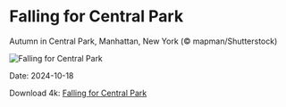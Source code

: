 # Falling for Central Park

Autumn in Central Park, Manhattan, New York (© mapman/Shutterstock)

![Falling for Central Park](https://bing.com/th?id=OHR.CentralParkAutumn_EN-US2354288950_UHD.jpg&rf=LaDigue_UHD.jpg&pid=hp&w=1024&h=576&rs=1&c=4)

Date: 2024-10-18

Download 4k: [Falling for Central Park](https://bing.com/th?id=OHR.CentralParkAutumn_EN-US2354288950_UHD.jpg&rf=LaDigue_UHD.jpg&pid=hp&w=3840&h=2160&rs=1&c=4)

